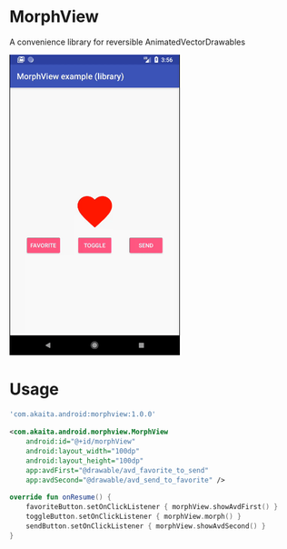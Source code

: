 # MorphView
A convenience library for reversible AnimatedVectorDrawables

<img src="example.gif" width="300" />

# Usage

```groovy
'com.akaita.android:morphview:1.0.0' 
```

```xml
<com.akaita.android.morphview.MorphView
    android:id="@+id/morphView"
    android:layout_width="100dp"
    android:layout_height="100dp"
    app:avdFirst="@drawable/avd_favorite_to_send"
    app:avdSecond="@drawable/avd_send_to_favorite" />
```

```kotlin
override fun onResume() {
    favoriteButton.setOnClickListener { morphView.showAvdFirst() }
    toggleButton.setOnClickListener { morphView.morph() }
    sendButton.setOnClickListener { morphView.showAvdSecond() }
}
```
